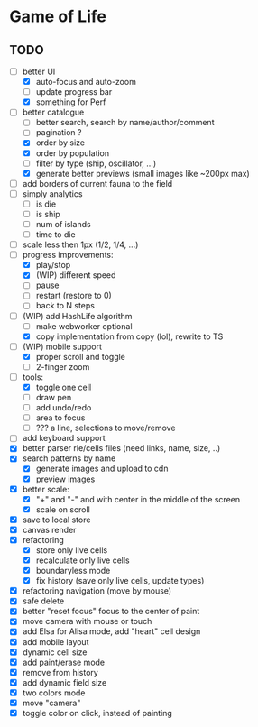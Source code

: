 # Game of Life

## TODO

- [ ] better UI
  - [x] auto-focus and auto-zoom
  - [ ] update progress bar
  - [x] something for Perf
- [ ] better catalogue
  - [ ] better search, search by name/author/comment
  - [ ] pagination ?
  - [x] order by size
  - [x] order by population
  - [ ] filter by type (ship, oscillator, ...)
  - [x] generate better previews (small images like ~200px max)
- [ ] add borders of current fauna to the field
- [ ] simply analytics
  - [ ] is die
  - [ ] is ship
  - [ ] num of islands
  - [ ] time to die
- [ ] scale less then 1px (1/2, 1/4, ...)
- [ ] progress improvements:
  - [x] play/stop
  - [x] (WIP) different speed
  - [ ] pause
  - [ ] restart (restore to 0)
  - [ ] back to N steps
- [ ] (WIP) add HashLife algorithm
  - [ ] make webworker optional
  - [x] copy implementation from copy (lol), rewrite to TS
- [ ] (WIP) mobile support
  - [x] proper scroll and toggle
  - [ ] 2-finger zoom
- [ ] tools:
  - [x] toggle one cell
  - [ ] draw pen
  - [ ] add undo/redo
  - [ ] area to focus
  - [ ] ??? a line, selections to move/remove
- [ ] add keyboard support
- [x] better parser rle/cells files (need links, name, size, ..)
- [x] search patterns by name
  - [x] generate images and upload to cdn
  - [x] preview images
- [x] better scale:
  - [x] "+" and "-" and with center in the middle of the screen
  - [x] scale on scroll
- [x] save to local store
- [x] canvas render
- [x] refactoring
  - [x] store only live cells
  - [x] recalculate only live cells
  - [x] boundaryless mode
  - [x] fix history (save only live cells, update types)
- [x] refactoring navigation (move by mouse)
- [x] safe delete
- [x] better "reset focus" focus to the center of paint
- [x] move camera with mouse or touch
- [x] add Elsa for Alisa mode, add "heart" cell design
- [x] add mobile layout
- [x] dynamic cell size
- [x] add paint/erase mode
- [x] remove from history
- [x] add dynamic field size
- [x] two colors mode
- [x] move "camera"
- [x] toggle color on click, instead of painting
